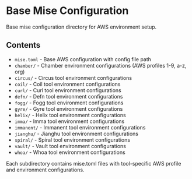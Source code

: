 # Base Mise Configuration

Base mise configuration directory for AWS environment setup.

## Contents

- `mise.toml` - Base AWS configuration with config file path
- `chamber/` - Chamber environment configurations (AWS profiles 1-9, a-z, org)
- `circus/` - Circus tool environment configurations
- `coil/` - Coil tool environment configurations  
- `curl/` - Curl tool environment configurations
- `defn/` - Defn tool environment configurations
- `fogg/` - Fogg tool environment configurations
- `gyre/` - Gyre tool environment configurations
- `helix/` - Helix tool environment configurations
- `imma/` - Imma tool environment configurations
- `immanent/` - Immanent tool environment configurations
- `jianghu/` - Jianghu tool environment configurations
- `spiral/` - Spiral tool environment configurations
- `vault/` - Vault tool environment configurations
- `whoa/` - Whoa tool environment configurations

Each subdirectory contains mise.toml files with tool-specific AWS profile and environment configurations.